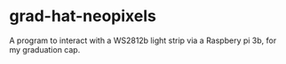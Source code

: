 # grad-hat-neopixels
 A program to interact with a WS2812b light strip via a Raspbery pi 3b, for my graduation cap.
